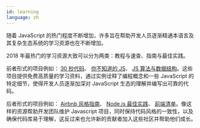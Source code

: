 ```yaml
---
id: learning  
language: zh
---
```


随着 JavaScript 的热门程度不断增加，许多旨在帮助开发人员逐渐精通本语言及其复杂生态系统的学习资源也在不断增加。

2018 年最热门的学习资源大致可以分为两类：教程与速查、指南与最佳实践。

前者形式的项目例如： [30 秒代码](https://30secondsofcode.org/)、 [你不知道的 JS](https://github.com/getify/You-Dont-Know-JS)、 [JS 算法与数据结构](https://github.com/trekhleb/javascript-algorithms)。这些项目提供免费高质量的学习资料，通过实例诠释了编程概念和一些 JavaScript 的特定细节，使得开发人员逐渐加深对 JavaScript 生态的理解并编写出可靠的代码。

后者形式的项目例如： [Airbnb 风格指南](https://github.com/airbnb/javascript)、 [Node.js 最佳实践](https://github.com/i0natan/nodebestpractices)、 [前端清单](https://frontendchecklist.io/)。像这样的资源帮助开发团队维护 Javascript 项目，同时保持代码风格的一致性，以及确保代码库易于理解，这反过来也允许新的贡献者加入这些社区并帮助他们成长。

